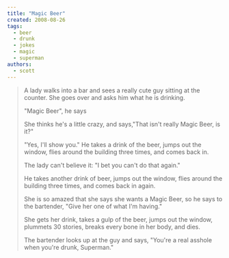 ```yaml
---
title: "Magic Beer"
created: 2008-08-26
tags: 
  - beer
  - drunk
  - jokes
  - magic
  - superman
authors: 
  - scott
---
```


> A lady walks into a bar and sees a really cute guy sitting at the counter. She goes over and asks him what he is drinking.
> 
> "Magic Beer", he says
> 
> She thinks he's a little crazy, and says,"That isn't really Magic Beer, is it?"
> 
> "Yes, I'll show you." He takes a drink of the beer, jumps out the window, flies around the building three times, and comes back in.
> 
> The lady can't believe it: "I bet you can't do that again."
> 
> He takes another drink of beer, jumps out the window, flies around the building three times, and comes back in again.
> 
> She is so amazed that she says she wants a Magic Beer, so he says to the bartender, "Give her one of what I'm having."
> 
> She gets her drink, takes a gulp of the beer, jumps out the window, plummets 30 stories, breaks every bone in her body, and dies.
> 
> The bartender looks up at the guy and says, "You're a real asshole when you're drunk, Superman."
